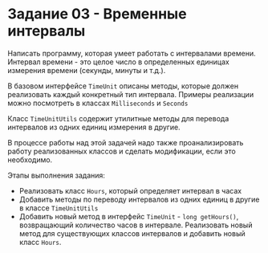 # Задание 03 - Временные интервалы

Написать программу, которая умеет работать с интервалами времени. Интервал времени - это целое число в определенных единицах
измерения времени (секунды, минуты и т.д.).

В базовом интерфейсе `TimeUnit` описаны методы, которые должен реализовать каждый конкретный тип интервала.
Примеры реализации можно посмотреть в классах `Milliseconds` и `Seconds`

Класс `TimeUnitUtils` содержит утилитные методы для перевода интервалов из одних единиц измерения в другие.

В процессе работы над этой задачей надо также проанализировать работу реализованных классов и сделать модификации, если это необходимо.

Этапы выполнения задания:
* Реализовать класс `Hours`, который определяет интервал в часах
* Добавить методы по переводу интервалов из одних единиц в другие в классе `TimeUnitUtils`
* Добавить новый метод в интерфейс `TimeUnit` - `long getHours()`, возвращающий количество часов в интервале. Реализовать новый метод для существующих классов интервалов и добавить новый класс `Hours`.
